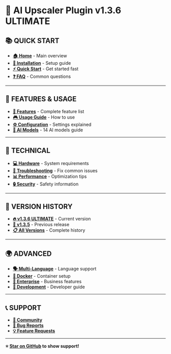 # 🚀 AI Upscaler Plugin v1.3.6 ULTIMATE

## 📚 **QUICK START**
- **[🏠 Home](Home)** - Main overview
- **[🚀 Installation](Installation)** - Setup guide
- **[⚡ Quick Start](Quick-Start)** - Get started fast
- **[❓ FAQ](FAQ)** - Common questions

---

## 🎯 **FEATURES & USAGE**
- **[🌟 Features](Features)** - Complete feature list
- **[🎮 Usage Guide](Usage)** - How to use
- **[⚙️ Configuration](Configuration)** - Settings explained
- **[🎨 AI Models](AI-Models)** - 14 AI models guide

---

## 🔧 **TECHNICAL**
- **[💻 Hardware](Hardware-Compatibility)** - System requirements
- **[🐛 Troubleshooting](Troubleshooting)** - Fix common issues
- **[📊 Performance](Performance)** - Optimization tips
- **[🔒 Security](Security)** - Safety information

---

## 📖 **VERSION HISTORY**
- **[🔥 v1.3.6 ULTIMATE](Version-1.3.6)** - Current version
- **[📜 v1.3.5](Version-1.3.5)** - Previous release
- **[📋 All Versions](Versions)** - Complete history

---

## 🌍 **ADVANCED**
- **[🗣️ Multi-Language](Multi-Language)** - Language support
- **[🐳 Docker](Docker)** - Container setup
- **[🏢 Enterprise](Enterprise)** - Business features
- **[🔧 Development](Development)** - Developer guide

---

## 📞 **SUPPORT**
- **[💬 Community](https://github.com/Kuschel-code/JellyfinUpscalerPlugin/discussions)** 
- **[🐛 Bug Reports](https://github.com/Kuschel-code/JellyfinUpscalerPlugin/issues)**
- **[💡 Feature Requests](https://github.com/Kuschel-code/JellyfinUpscalerPlugin/issues/new)**

---

**⭐ [Star on GitHub](https://github.com/Kuschel-code/JellyfinUpscalerPlugin) to show support!**